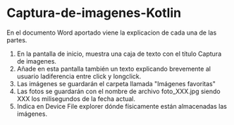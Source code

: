 # Captura-de-imagenes-Kotlin

En el documento Word aportado viene la explicacion de cada una de las partes.

1. En la pantalla de inicio, muestra una caja de texto con el título Captura de imagenes.
2. Añade en esta pantalla también un texto explicando brevemente al usuario ladiferencia entre click y longclick.
3. Las imágenes se guardarán el carpeta llamada "Imágenes favoritas"
4. Las fotos se guardarán con el nombre de archivo foto_XXX.jpg siendo XXX los milisegundos de la fecha actual.
5. Indica en Device File explorer dónde físicamente están almacenadas las imágenes.
